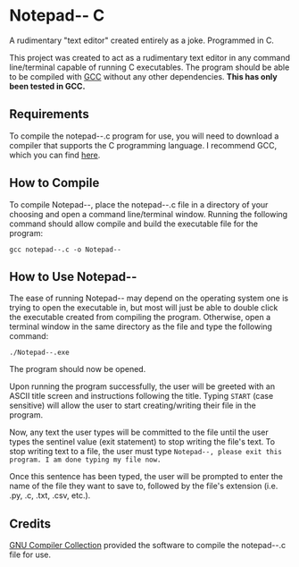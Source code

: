# Notepad-- C
A rudimentary "text editor" created entirely as a joke. Programmed in C.


This project was created to act as a rudimentary text editor in any command line/terminal capable of running C executables. The program should be able to be compiled with [GCC](https://gcc.gnu.org) without any other dependencies. **This has only been tested in GCC.**

## Requirements
To compile the notepad--.c program for use, you will need to download a compiler that supports the C programming language. I recommend GCC, which you can find [here](https://gcc.gnu.org).

## How to Compile
To compile Notepad--, place the notepad--.c file in a directory of your choosing and open a command line/terminal window. Running the following command should allow compile and build the executable file for the program:
```
gcc notepad--.c -o Notepad--
```

## How to Use Notepad--
The ease of running Notepad-- may depend on the operating system one is trying to open the executable in, but most will just be able to double click the executable created from compiling the program. Otherwise, open a terminal window in the same directory as the file and type the following command:
```
./Notepad--.exe
```
The program should now be opened.

Upon running the program successfully, the user will be greeted with an ASCII title screen and instructions following the title. Typing ```START``` (case sensitive) will allow the user to start creating/writing their file in the program.

Now, any text the user types will be committed to the file until the user types the sentinel value (exit statement) to stop writing the file's text. To stop writing text to a file, the user must type ```Notepad--, please exit this program. I am done typing my file now.```

Once this sentence has been typed, the user will be prompted to enter the name of the file they want to save to, followed by the file's extension (i.e. .py, .c, .txt, .csv, etc.).


## Credits
[GNU Compiler Collection](https://gcc.gnu.org) provided the software to compile the notepad--.c file for use.
